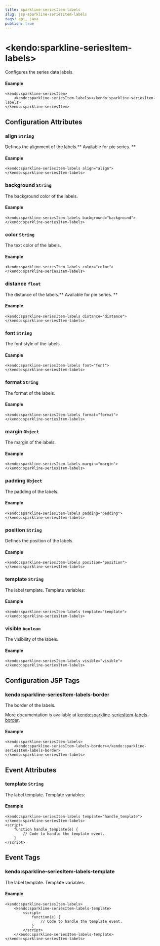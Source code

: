 ```yaml
---
title: sparkline-seriesItem-labels
slug: jsp-sparkline-seriesItem-labels
tags: api, java
publish: true
---
```


# \<kendo:sparkline-seriesItem-labels\>

Configures the series data labels.

#### Example
    <kendo:sparkline-seriesItem>
        <kendo:sparkline-seriesItem-labels></kendo:sparkline-seriesItem-labels>
    </kendo:sparkline-seriesItem>

## Configuration Attributes

### align `String`

Defines the alignment of the labels.** Available for pie series. **

#### Example
    <kendo:sparkline-seriesItem-labels align="align">
    </kendo:sparkline-seriesItem-labels>

### background `String`

The background color of the labels.

#### Example
    <kendo:sparkline-seriesItem-labels background="background">
    </kendo:sparkline-seriesItem-labels>

### color `String`

The text color of the labels.

#### Example
    <kendo:sparkline-seriesItem-labels color="color">
    </kendo:sparkline-seriesItem-labels>

### distance `float`

The distance of the labels.** Available for pie series. **

#### Example
    <kendo:sparkline-seriesItem-labels distance="distance">
    </kendo:sparkline-seriesItem-labels>

### font `String`

The font style of the labels.

#### Example
    <kendo:sparkline-seriesItem-labels font="font">
    </kendo:sparkline-seriesItem-labels>

### format `String`

The format of the labels.

#### Example
    <kendo:sparkline-seriesItem-labels format="format">
    </kendo:sparkline-seriesItem-labels>

### margin `Object`

The margin of the labels.

#### Example
    <kendo:sparkline-seriesItem-labels margin="margin">
    </kendo:sparkline-seriesItem-labels>

### padding `Object`

The padding of the labels.

#### Example
    <kendo:sparkline-seriesItem-labels padding="padding">
    </kendo:sparkline-seriesItem-labels>

### position `String`

Defines the position of the labels.

#### Example
    <kendo:sparkline-seriesItem-labels position="position">
    </kendo:sparkline-seriesItem-labels>

### template `String`

The label template. Template variables:

#### Example
    <kendo:sparkline-seriesItem-labels template="template">
    </kendo:sparkline-seriesItem-labels>

### visible `boolean`

The visibility of the labels.

#### Example
    <kendo:sparkline-seriesItem-labels visible="visible">
    </kendo:sparkline-seriesItem-labels>


##  Configuration JSP Tags

### kendo:sparkline-seriesItem-labels-border

The border of the labels.

More documentation is available at [kendo:sparkline-seriesItem-labels-border](sparkline/seriesitem-labels-border).

#### Example

    <kendo:sparkline-seriesItem-labels>
        <kendo:sparkline-seriesItem-labels-border></kendo:sparkline-seriesItem-labels-border>
    </kendo:sparkline-seriesItem-labels>


## Event Attributes

### template `String`

The label template. Template variables:


#### Example
    <kendo:sparkline-seriesItem-labels template="handle_template">
    </kendo:sparkline-seriesItem-labels>
    <script>
        function handle_template(e) {
            // Code to handle the template event.
        }
    </script>

## Event Tags

### kendo:sparkline-seriesItem-labels-template

The label template. Template variables:


#### Example
    <kendo:sparkline-seriesItem-labels>
        <kendo:sparkline-seriesItem-labels-template>
            <script>
                function(e) {
                    // Code to handle the template event.
                }
            </script>
        </kendo:sparkline-seriesItem-labels-template>
    </kendo:sparkline-seriesItem-labels>

